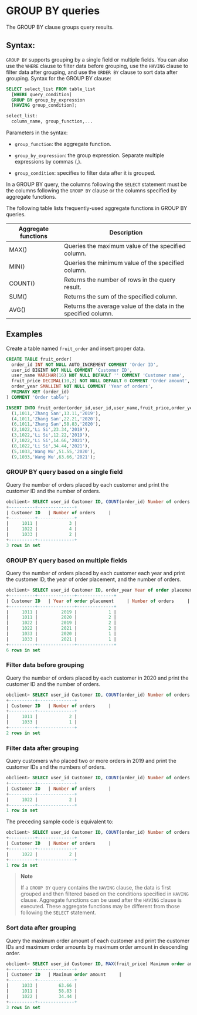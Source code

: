# GROUP BY queries

The GROUP BY clause groups query results.

## Syntax:

`GROUP BY` supports grouping by a single field or multiple fields. You can also use the `WHERE` clause to filter data before grouping, use the `HAVING` clause to filter data after grouping, and use the `ORDER BY` clause to sort data after grouping. Syntax for the GROUP BY clause:

```sql
SELECT select_list FROM table_list
  [WHERE query_condition]
  GROUP BY group_by_expression
  [HAVING group_condition];

select_list:
  column_name, group_function,...
```

Parameters in the syntax:

* `group_function`: the aggregate function.

* `group_by_expression`: the group expression. Separate multiple expressions by commas (,).

* `group_condition`: specifies to filter data after it is grouped.

In a GROUP BY query, the columns following the `SELECT` statement must be the columns following the `GROUP BY` clause or the columns specified by aggregate functions.

The following table lists frequently-used aggregate functions in GROUP BY queries.

| Aggregate functions | Description |
|---------|--------------|
| MAX() | Queries the maximum value of the specified column.  |
| MIN() | Queries the minimum value of the specified column.  |
| COUNT() | Returns the number of rows in the query result.  |
| SUM() | Returns the sum of the specified column.  |
| AVG() | Returns the average value of the data in the specified column.  |

## Examples

Create a table named `fruit_order` and insert proper data.

```sql
CREATE TABLE fruit_order(
  order_id INT NOT NULL AUTO_INCREMENT COMMENT 'Order ID',
  user_id BIGINT NOT NULL COMMENT 'Customer ID',
  user_name VARCHAR(16) NOT NULL DEFAULT '' COMMENT 'Customer name',
  fruit_price DECIMAL(10,2) NOT NULL DEFAULT 0 COMMENT 'Order amount',
  order_year SMALLINT NOT NULL COMMENT 'Year of orders',
  PRIMARY KEY (order_id)
) COMMENT 'Order table';

INSERT INTO fruit_order(order_id,user_id,user_name,fruit_price,order_year) VALUES
  (1,1011,'Zhang San',13.11,'2019'),
  (4,1011,'Zhang San',22.21,'2020'),
  (6,1011,'Zhang San',58.83,'2020'),
  (2,1022,'Li Si',23.34,'2019'),
  (3,1022,'Li Si',12.22,'2019'),
  (7,1022,'Li Si',14.66,'2021'),
  (8,1022,'Li Si',34.44,'2021'),
  (5,1033,'Wang Wu',51.55,'2020'),
  (9,1033,'Wang Wu',63.66,'2021');
```

### GROUP BY query based on a single field

Query the number of orders placed by each customer and print the customer ID and the number of orders.

```sql
obclient> SELECT user_id Customer ID, COUNT(order_id) Number of orders FROM fruit_order GROUP BY user_id;
+----------+--------------+
| Customer ID   | Number of orders     |
+----------+--------------+
|     1011 |            3 |
|     1022 |            4 |
|     1033 |            2 |
+----------+--------------+
3 rows in set
```

### GROUP BY query based on multiple fields

Query the number of orders placed by each customer each year and print the customer ID, the year of order placement, and the number of orders.

```sql
obclient> SELECT user_id Customer ID, order_year Year of order placement, COUNT(order_id) Number of orders FROM fruit_order GROUP BY user_id,order_year;
+----------+--------------+--------------+
| Customer ID   | Year of order placement     | Number of orders     |
+----------+--------------+--------------+
|     1011 |         2019 |            1 |
|     1011 |         2020 |            2 |
|     1022 |         2019 |            2 |
|     1022 |         2021 |            2 |
|     1033 |         2020 |            1 |
|     1033 |         2021 |            1 |
+----------+--------------+--------------+
6 rows in set
```

### Filter data before grouping

Query the number of orders placed by each customer in 2020 and print the customer ID and the number of orders.

```sql
obclient> SELECT user_id Customer ID, COUNT(order_id) Number of orders FROM fruit_order t WHERE t.order_year = 2020 GROUP BY user_id;
+----------+--------------+
| Customer ID   | Number of orders     |
+----------+--------------+
|     1011 |            2 |
|     1033 |            1 |
+----------+--------------+
2 rows in set
```

### Filter data after grouping

Query customers who placed two or more orders in 2019 and print the customer IDs and the numbers of orders.

```sql
obclient> SELECT user_id Customer ID, COUNT(order_id) Number of orders FROM fruit_order t WHERE t.order_year = 2019 GROUP BY user_id HAVING COUNT(order_id)>=2;
+----------+--------------+
| Customer ID   | Number of orders     |
+----------+--------------+
|     1022 |            2 |
+----------+--------------+
1 row in set
```

The preceding sample code is equivalent to:

```sql
obclient> SELECT user_id Customer ID, COUNT(order_id) Number of orders FROM fruit_order t WHERE t.order_year = 2019 GROUP BY user_id HAVING Number of orders >= 2;
+----------+--------------+
| Customer ID   | Number of orders     |
+----------+--------------+
|     1022 |            2 |
+----------+--------------+
1 row in set
```

> **Note**
>
> If a `GROUP BY` query contains the `HAVING` clause, the data is first grouped and then filtered based on the conditions specified in `HAVING` clause. Aggregate functions can be used after the `HAVING` clause is executed. These aggregate functions may be different from those following the `SELECT` statement.

### Sort data after grouping

Query the maximum order amount of each customer and print the customer IDs and maximum order amounts by maximum order amount in descending order.

```sql
obclient> SELECT user_id Customer ID, MAX(fruit_price) Maximum order amount FROM fruit_order t GROUP BY user_id ORDER BY Maximum order amount DESC;
+----------+--------------+
| Customer ID   | Maximum order amount     |
+----------+--------------+
|     1033 |        63.66 |
|     1011 |        58.83 |
|     1022 |        34.44 |
+----------+--------------+
3 rows in set
```
